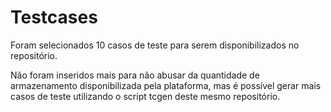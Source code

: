 # Testcases

Foram selecionados 10 casos de teste para serem disponibilizados no repositório.

Não foram inseridos mais para não abusar da quantidade de armazenamento disponibilizada pela plataforma, mas é possível gerar mais casos de teste utilizando o script tcgen deste mesmo repositório.

